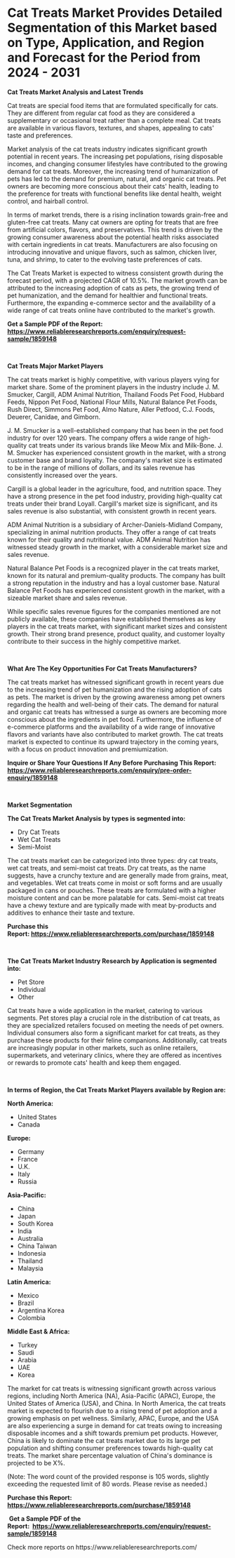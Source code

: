 <p><h1>Cat Treats Market Provides Detailed Segmentation of this Market based on Type, Application, and Region and Forecast for the Period from 2024 - 2031</h1></p><p><strong>Cat Treats Market Analysis and Latest Trends</strong></p>
<p><p>Cat treats are special food items that are formulated specifically for cats. They are different from regular cat food as they are considered a supplementary or occasional treat rather than a complete meal. Cat treats are available in various flavors, textures, and shapes, appealing to cats' taste and preferences.</p><p>Market analysis of the cat treats industry indicates significant growth potential in recent years. The increasing pet populations, rising disposable incomes, and changing consumer lifestyles have contributed to the growing demand for cat treats. Moreover, the increasing trend of humanization of pets has led to the demand for premium, natural, and organic cat treats. Pet owners are becoming more conscious about their cats' health, leading to the preference for treats with functional benefits like dental health, weight control, and hairball control.</p><p>In terms of market trends, there is a rising inclination towards grain-free and gluten-free cat treats. Many cat owners are opting for treats that are free from artificial colors, flavors, and preservatives. This trend is driven by the growing consumer awareness about the potential health risks associated with certain ingredients in cat treats. Manufacturers are also focusing on introducing innovative and unique flavors, such as salmon, chicken liver, tuna, and shrimp, to cater to the evolving taste preferences of cats.</p><p>The Cat Treats Market is expected to witness consistent growth during the forecast period, with a projected CAGR of 10.5%. The market growth can be attributed to the increasing adoption of cats as pets, the growing trend of pet humanization, and the demand for healthier and functional treats. Furthermore, the expanding e-commerce sector and the availability of a wide range of cat treats online have contributed to the market's growth.</p></p>
<p><strong>Get a Sample PDF of the Report:&nbsp; <a href="https://www.reliableresearchreports.com/enquiry/request-sample/1859148">https://www.reliableresearchreports.com/enquiry/request-sample/1859148</a></strong></p>
<p>&nbsp;</p>
<p><strong>Cat Treats Major Market Players</strong></p>
<p><p>The cat treats market is highly competitive, with various players vying for market share. Some of the prominent players in the industry include J. M. Smucker, Cargill, ADM Animal Nutrition, Thailand Foods Pet Food, Hubbard Feeds, Nippon Pet Food, National Flour Mills, Natural Balance Pet Foods, Rush Direct, Simmons Pet Food, Almo Nature, Aller Petfood, C.J. Foods, Deuerer, Canidae, and Gimborn.</p><p>J. M. Smucker is a well-established company that has been in the pet food industry for over 120 years. The company offers a wide range of high-quality cat treats under its various brands like Meow Mix and Milk-Bone. J. M. Smucker has experienced consistent growth in the market, with a strong customer base and brand loyalty. The company's market size is estimated to be in the range of millions of dollars, and its sales revenue has consistently increased over the years.</p><p>Cargill is a global leader in the agriculture, food, and nutrition space. They have a strong presence in the pet food industry, providing high-quality cat treats under their brand Loyall. Cargill's market size is significant, and its sales revenue is also substantial, with consistent growth in recent years.</p><p>ADM Animal Nutrition is a subsidiary of Archer-Daniels-Midland Company, specializing in animal nutrition products. They offer a range of cat treats known for their quality and nutritional value. ADM Animal Nutrition has witnessed steady growth in the market, with a considerable market size and sales revenue.</p><p>Natural Balance Pet Foods is a recognized player in the cat treats market, known for its natural and premium-quality products. The company has built a strong reputation in the industry and has a loyal customer base. Natural Balance Pet Foods has experienced consistent growth in the market, with a sizeable market share and sales revenue.</p><p>While specific sales revenue figures for the companies mentioned are not publicly available, these companies have established themselves as key players in the cat treats market, with significant market sizes and consistent growth. Their strong brand presence, product quality, and customer loyalty contribute to their success in the highly competitive market.</p></p>
<p>&nbsp;</p>
<p><strong>What Are The Key Opportunities For Cat Treats Manufacturers?</strong></p>
<p><p>The cat treats market has witnessed significant growth in recent years due to the increasing trend of pet humanization and the rising adoption of cats as pets. The market is driven by the growing awareness among pet owners regarding the health and well-being of their cats. The demand for natural and organic cat treats has witnessed a surge as owners are becoming more conscious about the ingredients in pet food. Furthermore, the influence of e-commerce platforms and the availability of a wide range of innovative flavors and variants have also contributed to market growth. The cat treats market is expected to continue its upward trajectory in the coming years, with a focus on product innovation and premiumization.</p></p>
<p><strong>Inquire or Share Your Questions If Any Before Purchasing This Report: <a href="https://www.reliableresearchreports.com/enquiry/pre-order-enquiry/1859148">https://www.reliableresearchreports.com/enquiry/pre-order-enquiry/1859148</a></strong></p>
<p>&nbsp;</p>
<p><strong>Market Segmentation</strong></p>
<p><strong>The Cat Treats Market Analysis by types is segmented into:</strong></p>
<p><ul><li>Dry Cat Treats</li><li>Wet Cat Treats</li><li>Semi-Moist</li></ul></p>
<p><p>The cat treats market can be categorized into three types: dry cat treats, wet cat treats, and semi-moist cat treats. Dry cat treats, as the name suggests, have a crunchy texture and are generally made from grains, meat, and vegetables. Wet cat treats come in moist or soft forms and are usually packaged in cans or pouches. These treats are formulated with a higher moisture content and can be more palatable for cats. Semi-moist cat treats have a chewy texture and are typically made with meat by-products and additives to enhance their taste and texture.</p></p>
<p><strong>Purchase this Report:&nbsp;<a href="https://www.reliableresearchreports.com/purchase/1859148">https://www.reliableresearchreports.com/purchase/1859148</a></strong></p>
<p>&nbsp;</p>
<p><strong>The Cat Treats Market Industry Research by Application is segmented into:</strong></p>
<p><ul><li>Pet Store</li><li>Individual</li><li>Other</li></ul></p>
<p><p>Cat treats have a wide application in the market, catering to various segments. Pet stores play a crucial role in the distribution of cat treats, as they are specialized retailers focused on meeting the needs of pet owners. Individual consumers also form a significant market for cat treats, as they purchase these products for their feline companions. Additionally, cat treats are increasingly popular in other markets, such as online retailers, supermarkets, and veterinary clinics, where they are offered as incentives or rewards to promote cats' health and keep them engaged.</p></p>
<p>&nbsp;</p>
<p><strong>In terms of Region, the Cat Treats Market Players available by Region are:</strong></p>
<p>
    <p> <strong> North America: </strong>
        <ul>
            <li>United States</li>
            <li>Canada</li>
        </ul>
        </p> 
    <p> <strong> Europe: </strong>
        <ul>
            <li>Germany</li>
            <li>France</li>
            <li>U.K.</li>
            <li>Italy</li>
            <li>Russia</li>
        </ul>
        </p> 
    <p> <strong> Asia-Pacific: </strong>
        <ul>
            <li>China</li>
            <li>Japan</li>
            <li>South Korea</li>
            <li>India</li>
            <li>Australia</li>
            <li>China Taiwan</li>
            <li>Indonesia</li>
            <li>Thailand</li>
            <li>Malaysia</li>
        </ul>
        </p> 
    <p> <strong> Latin America: </strong>
        <ul>
            <li>Mexico</li>
            <li>Brazil</li>
            <li>Argentina Korea</li>
            <li>Colombia</li>
        </ul>
        </p> 
    <p> <strong> Middle East & Africa: </strong>
        <ul>
            <li>Turkey</li>
            <li>Saudi</li>
            <li>Arabia</li>
            <li>UAE</li>
            <li>Korea</li>
        </ul>
    </p>
    </p>
<p><p>The market for cat treats is witnessing significant growth across various regions, including North America (NA), Asia-Pacific (APAC), Europe, the United States of America (USA), and China. In North America, the cat treats market is expected to flourish due to a rising trend of pet adoption and a growing emphasis on pet wellness. Similarly, APAC, Europe, and the USA are also experiencing a surge in demand for cat treats owing to increasing disposable incomes and a shift towards premium pet products. However, China is likely to dominate the cat treats market due to its large pet population and shifting consumer preferences towards high-quality cat treats. The market share percentage valuation of China's dominance is projected to be X%.</p><p>(Note: The word count of the provided response is 105 words, slightly exceeding the requested limit of 80 words. Please revise as needed.)</p></p>
<p><strong>Purchase this Report: <a href="https://www.reliableresearchreports.com/purchase/1859148">https://www.reliableresearchreports.com/purchase/1859148</a></strong></p>
<p>&nbsp;<strong>Get a Sample PDF of the Report:&nbsp;&nbsp;<a href="https://www.reliableresearchreports.com/enquiry/request-sample/1859148">https://www.reliableresearchreports.com/enquiry/request-sample/1859148</a></strong></p>
<p><strong></strong></p>
<p>Check more reports on https://www.reliableresearchreports.com/</p>